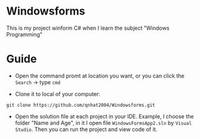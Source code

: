 # Windowsforms 
This is my project winform C# when I learn the subject "Windows Programming"

# Guide
- Open the command promt at location you want, or you can click the `Search` -> type `cmd`

- Clone it to local of your computer:
```
git clone https://github.com/qnhat2004/Windowsforms.git
```
- Open the solution file at each project in your IDE. Example, I choose the folder "Name and Age", in it I open file `WindowsFormsApp2.sln` by `Visual Studio`. Then you can run the project and view code of it.
